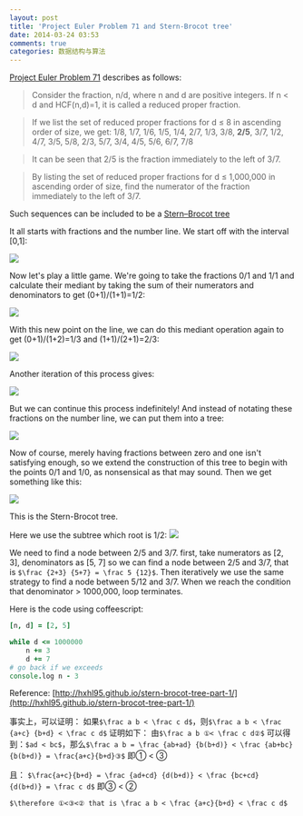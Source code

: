 ```yaml
---
layout: post
title: 'Project Euler Problem 71 and Stern-Brocot tree'
date: 2014-03-24 03:53
comments: true
categories: 数据结构与算法
---
```

[Project Euler Problem 71](http://projecteuler.net/problem=71) describes as follows:

> Consider the fraction, n/d, where n and d are positive integers. If n < d and HCF(n,d)=1, it is called a reduced proper fraction.

> If we list the set of reduced proper fractions for d ≤ 8 in ascending order of size, we get:
1/8, 1/7, 1/6, 1/5, 1/4, 2/7, 1/3, 3/8, **2/5**, 3/7, 1/2, 4/7, 3/5, 5/8, 2/3, 5/7, 3/4, 4/5, 5/6, 6/7, 7/8

> It can be seen that 2/5 is the fraction immediately to the left of 3/7.

> By listing the set of reduced proper fractions for d ≤ 1,000,000 in ascending order of size, find the numerator of the fraction immediately to the left of 3/7.

Such sequences can be included to be a [Stern–Brocot tree](http://en.wikipedia.org/wiki/Stern%E2%80%93Brocot_tree)

It all starts with fractions and the number line. We start off with the interval [0,1]:

![](http://ww2.sinaimg.cn/large/dd1b49b3jw1efffjbaj8pj205j00qq2p.jpg)

Now let's play a little game. We're going to take the fractions 0/1 and 1/1 and calculate their mediant by taking the sum of their numerators and denominators to get (0+1)/(1+1)=1/2:

![](http://ww4.sinaimg.cn/large/dd1b49b3jw1efffjluy5nj205j00q3ya.jpg)

With this new point on the line, we can do this mediant operation again to get (0+1)/(1+2)=1/3 and (1+1)/(2+1)=2/3:

![](http://ww2.sinaimg.cn/large/dd1b49b3jw1efffjyfjxbj205j015wea.jpg)

Another iteration of this process gives:

![](http://ww2.sinaimg.cn/large/dd1b49b3jw1efffk8knstj205j01e744.jpg)

But we can continue this process indefinitely! And instead of notating these fractions on the number line, we can put them into a tree:

![](http://ww3.sinaimg.cn/large/dd1b49b3jw1efffl3mk2mj206104wt8n.jpg)

Now of course, merely having fractions between zero and one isn't satisfying enough, so we extend the construction of this tree to begin with the points 0/1 and 1/0, as nonsensical as that may sound. Then we get something like this:

![](http://ww2.sinaimg.cn/large/dd1b49b3jw1effflcnw08j20ca05waa9.jpg)

This is the Stern-Brocot tree.

Here we use the subtree which root is 1/2:
![](http://ww3.sinaimg.cn/large/dd1b49b3jw1efffowa90sj20ca05wdg4.jpg)

We need to find a node between 2/5 and 3/7. first, take numerators as [2, 3], denominators as [5, 7]
so we can find a node between 2/5 and 3/7, that is `$\frac {2+3} {5+7} = \frac 5 {12}$`. Then iteratively we use the same strategy to find a node between 5/12 and 3/7. When we reach the condition that denominator > 1000,000, loop terminates.

Here is the code using coffeescript:
```coffeescript
[n, d] = [2, 5]

while d <= 1000000
	n += 3
	d += 7
# go back if we exceeds 
console.log n - 3
```

Reference: [http://hxhl95.github.io/stern-brocot-tree-part-1/](http://hxhl95.github.io/stern-brocot-tree-part-1/)

事实上，可以证明：
如果`$\frac a b < \frac c d$`，则`$\frac a b < \frac {a+c} {b+d} < \frac c d$`
证明如下：
由`$\frac a b ①< \frac c d②$` 可以得到：`$ad < bc$`，那么`$\frac a b = \frac {ab+ad} {b(b+d)} < \frac {ab+bc} {b(b+d)} = \frac{a+c}{b+d}③$` 
即① < ③

且：
`$\frac{a+c}{b+d} = \frac {ad+cd} {d(b+d)} < \frac {bc+cd} {d(b+d)} = \frac c d$`
即③ < ②

`$\therefore ①<③<② that is \frac a b < \frac {a+c}{b+d} < \frac c d$` 